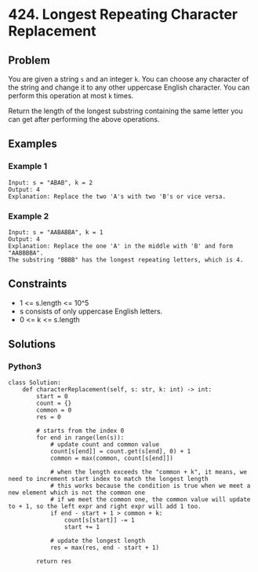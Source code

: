 # 424. Longest Repeating Character Replacement

## Problem

You are given a string `s` and an integer `k`. You can choose any character of the string and change it to any other uppercase English character. You can perform this operation at most `k` times.

Return the length of the longest substring containing the same letter you can get after performing the above operations.

## Examples

### Example 1

```
Input: s = "ABAB", k = 2
Output: 4
Explanation: Replace the two 'A's with two 'B's or vice versa.
```

### Example 2

```
Input: s = "AABABBA", k = 1
Output: 4
Explanation: Replace the one 'A' in the middle with 'B' and form "AABBBBA".
The substring "BBBB" has the longest repeating letters, which is 4.
```

## Constraints

* 1 <= s.length <= 10^5
* s consists of only uppercase English letters.
* 0 <= k <= s.length

## Solutions

### Python3

```
class Solution:
    def characterReplacement(self, s: str, k: int) -> int:
        start = 0
        count = {}
        common = 0
        res = 0
        
        # starts from the index 0
        for end in range(len(s)):
            # update count and common value
            count[s[end]] = count.get(s[end], 0) + 1
            common = max(common, count[s[end]]) 
            
			# when the length exceeds the "common + k", it means, we need to increment start index to match the longest length
            # this works because the condition is true when we meet a new element which is not the common one
            # if we meet the common one, the common value will update to + 1, so the left expr and right expr will add 1 too.
            if end - start + 1 > common + k:
                count[s[start]] -= 1
                start += 1
            
            # update the longest length
            res = max(res, end - start + 1)
                
        return res
```

